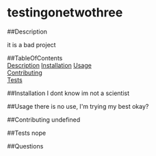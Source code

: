 # testingonetwothree


  ##Description 

  it is a bad project

  ##TableOfContents  
  [Description](#Description)
  [Installation](#Installation) 
  [Usage](#Usage)  
  [Contributing](#Contributing)  
  [Tests](#Tests)  


  ##Installation 
  I dont know im not a scientist

  ##Usage
  there is no use, I'm trying my best okay?

  ##Contributing
  undefined

  ##Tests
  nope

  ##Questions

